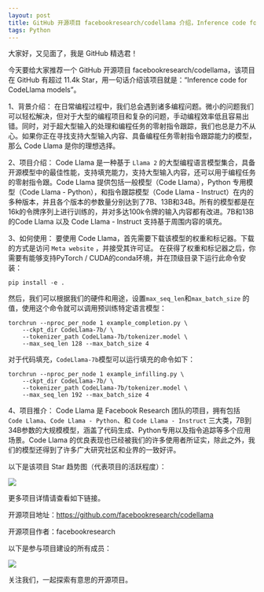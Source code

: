 ```yaml
---
layout: post
title: GitHub 开源项目 facebookresearch/codellama 介绍，Inference code for CodeLlama models
tags: Python
---
```


大家好，又见面了，我是 GitHub 精选君！

今天要给大家推荐一个 GitHub 开源项目 facebookresearch/codellama，该项目在 GitHub 有超过 11.4k Star，用一句话介绍该项目就是：“Inference code for CodeLlama models”。





1、背景介绍：
在日常编程过程中，我们总会遇到诸多编程问题。微小的问题我们可以轻松解决，但对于大型的编程项目和复杂的问题，手动编程效率低且容易出错。同时，对于超大型输入的处理和编程任务的零射指令跟踪，我们也总是力不从心。如果你正在寻找支持大型输入内容、具备编程任务零射指令跟踪能力的模型，那么 Code Llama 是你的理想选择。

2、项目介绍：
Code Llama 是一种基于 `Llama 2` 的大型编程语言模型集合，具备开源模型中的最佳性能，支持填充能力，支持大型输入内容，还可以用于编程任务的零射指令跟。Code Llama 提供包括一般模型（Code Llama），Python 专用模型（Code Llama - Python），和指令跟踪模型（Code Llama - Instruct）在内的多种版本，并且各个版本的参数量分别达到了7B、13B和34B。所有的模型都是在16k的令牌序列上进行训练的，并对多达100k令牌的输入内容都有改进。7B和13B的Code Llama 以及 Code Llama - Instruct 支持基于周围内容的填充。

3、如何使用：
要使用 Code Llama，首先需要下载该模型的权重和标记器。下载的方式是访问 `Meta website` ，并接受其许可证。
在获得了权重和标记器之后，你需要有能够支持PyTorch / CUDA的conda环境，并在顶级目录下运行此命令安装：
```
pip install -e .
```
然后，我们可以根据我们的硬件和用途，设置`max_seq_len`和`max_batch_size` 的值，使用这个命令就可以调用预训练特定语言模型：
```
torchrun --nproc_per_node 1 example_completion.py \
    --ckpt_dir CodeLlama-7b/ \
    --tokenizer_path CodeLlama-7b/tokenizer.model \
    --max_seq_len 128 --max_batch_size 4
```
对于代码填充，`CodeLlama-7b`模型可以运行填充的命令如下：
```
torchrun --nproc_per_node 1 example_infilling.py \
    --ckpt_dir CodeLlama-7b/ \
    --tokenizer_path CodeLlama-7b/tokenizer.model \
    --max_seq_len 192 --max_batch_size 4
```
4、项目推介：
Code Llama 是 Facebook Research 团队的项目，拥有包括 `Code Llama`、`Code Llama - Python`、和 `Code Llama - Instruct` 三大类，7B到34B参数的大规模模型，涵盖了代码生成、Python专用以及指令追踪等多个应用场景。Code Llama 的优良表现也已经被我们的许多使用者所证实，除此之外，我们的模型还得到了许多广大研究社区和业界的一致好评。


以下是该项目 Star 趋势图（代表项目的活跃程度）：

![](https://api.star-history.com/svg?repos=facebookresearch/codellama&type=Timeline)

更多项目详情请查看如下链接。

开源项目地址：https://github.com/facebookresearch/codellama 

开源项目作者：facebookresearch

以下是参与项目建设的所有成员：

![](https://contrib.rocks/image?repo=facebookresearch/codellama)

关注我们，一起探索有意思的开源项目。

